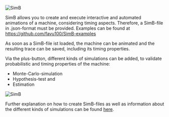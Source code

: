 ![SimB](../../../screenshots/SimB.png)

SimB allows you to create and execute interactive and automated animations of a machine, considering timing aspects.
Therefore, a SimB-file in .json-format must be provided.
Examples can be found at https://github.com/favu100/SimB-examples

As soon as a SimB-file ist loaded, the machine can be animated and the resulting trace can be saved, including its timing properties.

Via the plus-button, different kinds of simulations can be added, 
to validate probabilistic and timing properties of the machine:
* Monte-Carlo-simulation
* Hypothesis-test and
* Estimation

![SimB](../../../screenshots/SimulationChoice.png)

Further explanation on how to create SimB-files as well as information about the different kinds of simulations can be found [here](https://prob.hhu.de/w/index.php?title=SimB).

